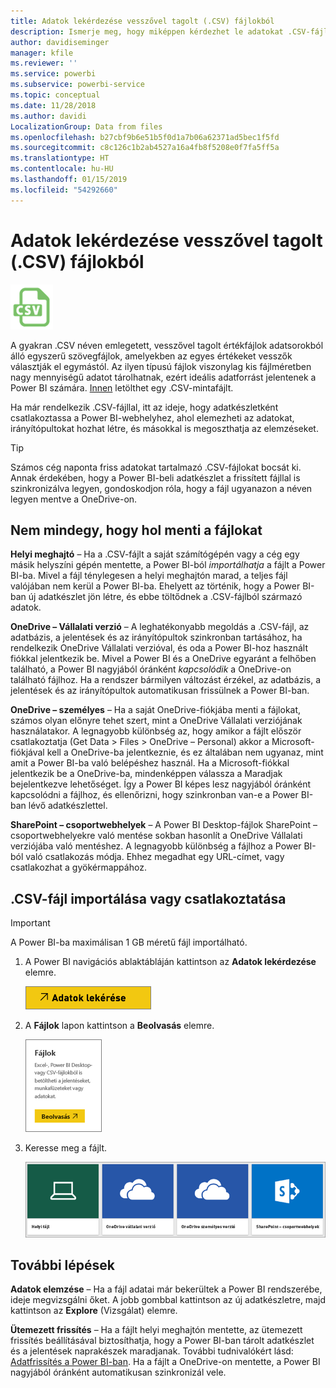 ```yaml
---
title: Adatok lekérdezése vesszővel tagolt (.CSV) fájlokból
description: Ismerje meg, hogy miképpen kérdezhet le adatokat .CSV-fájlokból a Power BI-ban
author: davidiseminger
manager: kfile
ms.reviewer: ''
ms.service: powerbi
ms.subservice: powerbi-service
ms.topic: conceptual
ms.date: 11/28/2018
ms.author: davidi
LocalizationGroup: Data from files
ms.openlocfilehash: b27cbf9b6e51b5f0d1a7b06a62371ad5bec1f5fd
ms.sourcegitcommit: c8c126c1b2ab4527a16a4fb8f5208e0f7fa5ff5a
ms.translationtype: HT
ms.contentlocale: hu-HU
ms.lasthandoff: 01/15/2019
ms.locfileid: "54292660"
---
```

# <a name="get-data-from-comma-separated-value-csv-files"></a>Adatok lekérdezése vesszővel tagolt (.CSV) fájlokból
![](media/service-comma-separated-value-files/csv_icon.png)

A gyakran .CSV néven emlegetett, vesszővel tagolt értékfájlok adatsorokból álló egyszerű szövegfájlok, amelyekben az egyes értékeket vesszők választják el egymástól. Az ilyen típusú fájlok viszonylag kis fájlméretben nagy mennyiségű adatot tárolhatnak, ezért ideális adatforrást jelentenek a Power BI számára. [Innen](http://go.microsoft.com/fwlink/?LinkID=619356) letölthet egy .CSV-mintafájlt.

Ha már rendelkezik .CSV-fájllal, itt az ideje, hogy adatkészletként csatlakoztassa a Power BI-webhelyhez, ahol elemezheti az adatokat, irányítópultokat hozhat létre, és másokkal is megoszthatja az elemzéseket.

>[!TIP]
>Számos cég naponta friss adatokat tartalmazó .CSV-fájlokat bocsát ki. Annak érdekében, hogy a Power BI-beli adatkészlet a frissített fájllal is szinkronizálva legyen, gondoskodjon róla, hogy a fájl ugyanazon a néven legyen mentve a OneDrive-on.

## <a name="where-your-file-is-saved-makes-a-difference"></a>Nem mindegy, hogy hol menti a fájlokat
**Helyi meghajtó** – Ha a .CSV-fájlt a saját számítógépén vagy a cég egy másik helyszíni gépén mentette, a Power BI-ból *importálhatja* a fájlt a Power BI-ba. Mivel a fájl ténylegesen a helyi meghajtón marad, a teljes fájl valójában nem kerül a Power BI-ba. Ehelyett az történik, hogy a Power BI-ban új adatkészlet jön létre, és ebbe töltődnek a .CSV-fájlból származó adatok.

**OneDrive – Vállalati verzió** – A leghatékonyabb megoldás a .CSV-fájl, az adatbázis, a jelentések és az irányítópultok szinkronban tartásához, ha rendelkezik OneDrive Vállalati verzióval, és oda a Power BI-hoz használt fiókkal jelentkezik be. Mivel a Power BI és a OneDrive egyaránt a felhőben található, a Power BI nagyjából óránként *kapcsolódik* a OneDrive-on található fájlhoz. Ha a rendszer bármilyen változást érzékel, az adatbázis, a jelentések és az irányítópultok automatikusan frissülnek a Power BI-ban.

**OneDrive – személyes** – Ha a saját OneDrive-fiókjába menti a fájlokat, számos olyan előnyre tehet szert, mint a OneDrive Vállalati verziójának használatakor. A legnagyobb különbség az, hogy amikor a fájlt először csatlakoztatja (Get Data > Files > OneDrive – Personal) akkor a Microsoft-fiókjával kell a OneDrive-ba jelentkeznie, és ez általában nem ugyanaz, mint amit a Power BI-ba való belépéshez használ. Ha a Microsoft-fiókkal jelentkezik be a OneDrive-ba, mindenképpen válassza a Maradjak bejelentkezve lehetőséget. Így a Power BI képes lesz nagyjából óránként kapcsolódni a fájlhoz, és ellenőrizni, hogy szinkronban van-e a Power BI-ban lévő adatkészlettel.

**SharePoint – csoportwebhelyek** – A Power BI Desktop-fájlok SharePoint – csoportwebhelyekre való mentése sokban hasonlít a OneDrive Vállalati verziójába való mentéshez. A legnagyobb különbség a fájlhoz a Power BI-ból való csatlakozás módja. Ehhez megadhat egy URL-címet, vagy csatlakozhat a gyökérmappához.

## <a name="import-or-connect-to-a-csv-file"></a>.CSV-fájl importálása vagy csatlakoztatása
>[!IMPORTANT]
>A Power BI-ba maximálisan 1 GB méretű fájl importálható.

1. A Power BI navigációs ablaktábláján kattintson az **Adatok lekérdezése** elemre.
   
   ![](media/service-comma-separated-value-files/csv_get_data_button.png)
2. A **Fájlok** lapon kattintson a **Beolvasás** elemre.
   
   ![](media/service-comma-separated-value-files/csv_files_get.png)
3. Keresse meg a fájlt.
   
   ![](media/service-comma-separated-value-files/csv_find_your_file.png)

## <a name="next-steps"></a>További lépések
**Adatok elemzése** – Ha a fájl adatai már bekerültek a Power BI rendszerébe, ideje megvizsgálni őket. A jobb gombbal kattintson az új adatkészletre, majd kattintson az **Explore** (Vizsgálat) elemre.

**Ütemezett frissítés** – Ha a fájlt helyi meghajtón mentette, az ütemezett frissítés beállításával biztosíthatja, hogy a Power BI-ban tárolt adatkészlet és a jelentések naprakészek maradjanak. További tudnivalókért lásd: [Adatfrissítés a Power BI-ban](refresh-data.md). Ha a fájlt a OneDrive-on mentette, a Power BI nagyjából óránként automatikusan szinkronizál vele.

